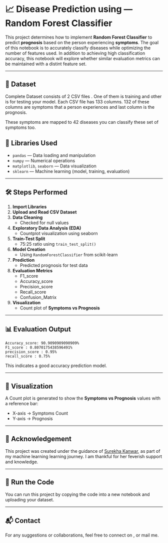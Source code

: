 
# 📈 Disease Prediction using  — Random Forest Classifier

This project determines how to implement **Random Forest Classifier** to predict **prognosis** based on the person experiencing **symptoms**. The goal of this notebook is to accurately classify diseases while optimizing the number of features used. In addition to achieving high classification accuracy, this notebook will explore whether similar evaluation metrics can be maintained with a distint feature set.

---

## 📂 Dataset

Complete Dataset consists of 2 CSV files . One of them is training and other is for testing your model. Each CSV file has 133 columns. 132 of these columns are symptoms that a person experiences and last column is the prognosis.

These symptoms are mapped to 42 diseases you can classify these set of symptoms too.

## 🔧 Libraries Used

- `pandas` — Data loading and manipulation  
- `numpy` — Numerical operations  
- `matplotlib`, `seaborn` — Data visualization  
- `sklearn` — Machine learning (model, training, evaluation)

---

## 🛠️ Steps Performed

1. **Import Libraries**  
2. **Upload and Read CSV Dataset**
3. **Data Cleaning**  
   - Checked for null values  
4. **Exploratory Data Analysis (EDA)**  
   - Countplot visualization using seaborn  
5. **Train-Test Split**  
   - 75:25 ratio using `train_test_split()`  
6. **Model Creation**  
   - Using `RandomForestClassifier` from scikit-learn  
7. **Prediction**  
   - Predicted prognosis for test data  
8. **Evaluation Metrics**
   - F1_score 
   - Accuracy_score 
   - Precision_score  
   - Recall_score
   - Confusion_Matrix
9. **Visualization**  
   - Count plot of **Symptoms vs Prognosis**

---

## 📊 Evaluation Output

```  
Accuracy_score: 90.9090909090909%
F1_score : 0.8070175438596491%
precision_score : 0.95%
recall_score : 0.75%
```

This indicates a good accuracy prediction model.

---

## 📌 Visualization

A Count plot is generated to show the **Symptoms vs Prognosis** values with a reference bar:

- X-axis → Symptoms Count  
- Y-axis → Prognosis  

---

## 🙏 Acknowledgement

This project was created under the guidance of [Surekha Kanwar](https://www.linkedin.com/in/surekha-kanwar-81002076/), as part of my machine learning learning journey. I am thankful for her feverish support and knowledge.

---

## 🚀 Run the Code

You can run this project by copying the code into a new notebook and uploading your dataset.

---

## 📬 Contact

For any suggestions or collaborations, feel free to connect on [](https://www.linkedin.com/in/aditya-saraswat-51257b256ar-81002076/), or mail me.
